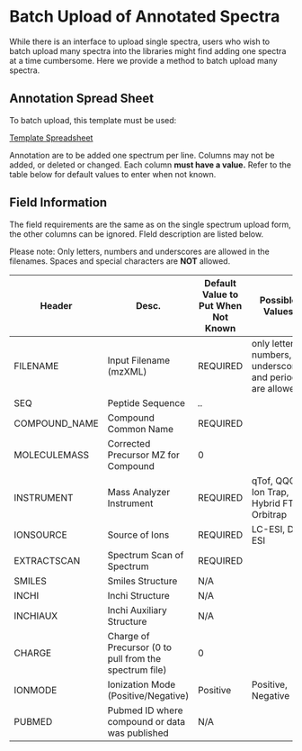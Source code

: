 # Batch Upload of Annotated Spectra

While there is an interface to upload single spectra, users who wish to batch upload many spectra into the libraries might find adding one spectra at a time cumbersome. Here we provide a method to batch upload many spectra.

## Annotation Spread Sheet

To batch upload, this template must be used:

[Template Spreadsheet](https://bix-lab.ucsd.edu/download/attachments/14229110/Template.xlsx?version=1&modificationDate=1393554378000)

Annotation are to be added one spectrum per line. Columns may not be added, or deleted or changed. Each column **must have a value.** Refer to the table below for default values to enter when not known.

## Field Information

The field requirements are the same as on the single spectrum upload form, the other columns can be ignored. FIeld description are listed below.

Please note: Only letters, numbers and underscores are allowed in the filenames. Spaces and special characters are **NOT** allowed.

| Header        | Desc. |Default Value to Put When Not Known | Possible Values | Required |
| ------------- | --- | --- | --- | --- |
| FILENAME      | Input Filename (mzXML) | REQUIRED | only letters, numbers, underscores and periods are allowed | Yes |
| SEQ           | Peptide Sequence       | *..*     |                                                            | No  |
| COMPOUND_NAME | Compound Common Name   | REQUIRED |                                                            | YES |
| MOLECULEMASS  | Corrected Precursor MZ for Compound | 0 |                                                      | No  |
| INSTRUMENT    | Mass Analyzer Instrument            | REQUIRED | qTof, QQQ, Ion Trap, Hybrid FT, Orbitrap      | Yes |
| IONSOURCE     | Source of Ions                      | REQUIRED | LC-ESI, DI-ESI                                | Yes |
| EXTRACTSCAN   | Spectrum Scan of Spectrum           | REQUIRED |                                               | Yes |
| SMILES        | Smiles Structure                    | N/A      |                                               | No  |
| INCHI         | Inchi Structure                     | N/A      |                                               | No  |
| INCHIAUX      | Inchi Auxiliary Structure                             | N/A      |                                               | No  |
| CHARGE        | Charge of Precursor (0 to pull from the spectrum file) | 0 |                                                     | No  |
| IONMODE       | Ionization Mode (Positive/Negative)      | Positive | Positive, Negative                                         | Yes |
| PUBMED        | Pubmed ID where compound or data was published | N/A   |                                                         | No  |

